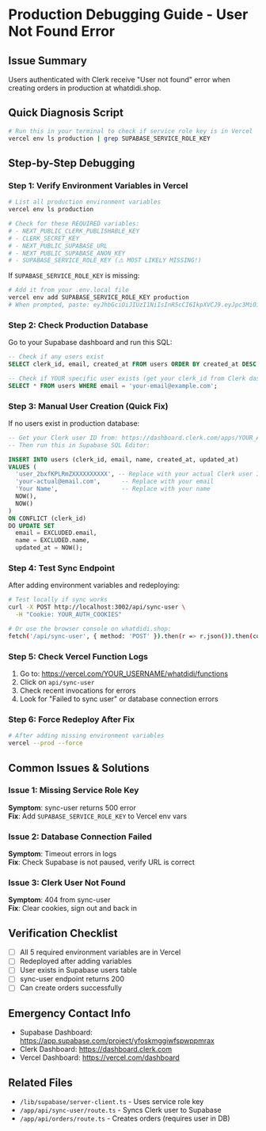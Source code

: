 # Production Debugging Guide - User Not Found Error

## Issue Summary
Users authenticated with Clerk receive "User not found" error when creating orders in production at whatdidi.shop.

## Quick Diagnosis Script

```bash
# Run this in your terminal to check if service role key is in Vercel
vercel env ls production | grep SUPABASE_SERVICE_ROLE_KEY
```

## Step-by-Step Debugging

### Step 1: Verify Environment Variables in Vercel

```bash
# List all production environment variables
vercel env ls production

# Check for these REQUIRED variables:
# - NEXT_PUBLIC_CLERK_PUBLISHABLE_KEY
# - CLERK_SECRET_KEY
# - NEXT_PUBLIC_SUPABASE_URL
# - NEXT_PUBLIC_SUPABASE_ANON_KEY
# - SUPABASE_SERVICE_ROLE_KEY (⚠️ MOST LIKELY MISSING!)
```

If `SUPABASE_SERVICE_ROLE_KEY` is missing:
```bash
# Add it from your .env.local file
vercel env add SUPABASE_SERVICE_ROLE_KEY production
# When prompted, paste: eyJhbGciOiJIUzI1NiIsInR5cCI6IkpXVCJ9.eyJpc3MiOiJzdXBhYmFzZSIsInJlZiI6Inlmb3NrbWdnaXdmc3B3cHBtcmF4Iiwicm9sZSI6InNlcnZpY2Vfcm9sZSIsImlhdCI6MTc1MjA4Mzg0MCwiZXhwIjoyMDY3NjU5ODQwfQ.h0_xaPQGPPBHf3kX74UJIHTHLYzadhxTBW6CZV_I8DA
```

### Step 2: Check Production Database

Go to your Supabase dashboard and run this SQL:

```sql
-- Check if any users exist
SELECT clerk_id, email, created_at FROM users ORDER BY created_at DESC LIMIT 10;

-- Check if YOUR specific user exists (get your clerk_id from Clerk dashboard)
SELECT * FROM users WHERE email = 'your-email@example.com';
```

### Step 3: Manual User Creation (Quick Fix)

If no users exist in production database:

```sql
-- Get your Clerk user ID from: https://dashboard.clerk.com/apps/YOUR_APP/users
-- Then run this in Supabase SQL Editor:

INSERT INTO users (clerk_id, email, name, created_at, updated_at) 
VALUES (
  'user_2bxfKPLRmZXXXXXXXXXX', -- Replace with your actual Clerk user ID
  'your-actual@email.com',      -- Replace with your email
  'Your Name',                  -- Replace with your name
  NOW(),
  NOW()
)
ON CONFLICT (clerk_id) 
DO UPDATE SET 
  email = EXCLUDED.email,
  name = EXCLUDED.name,
  updated_at = NOW();
```

### Step 4: Test Sync Endpoint

After adding environment variables and redeploying:

```bash
# Test locally if sync works
curl -X POST http://localhost:3002/api/sync-user \
  -H "Cookie: YOUR_AUTH_COOKIES"

# Or use the browser console on whatdidi.shop:
fetch('/api/sync-user', { method: 'POST' }).then(r => r.json()).then(console.log)
```

### Step 5: Check Vercel Function Logs

1. Go to: https://vercel.com/YOUR_USERNAME/whatdidi/functions
2. Click on `api/sync-user`
3. Check recent invocations for errors
4. Look for "Failed to sync user" or database connection errors

### Step 6: Force Redeploy After Fix

```bash
# After adding missing environment variables
vercel --prod --force
```

## Common Issues & Solutions

### Issue 1: Missing Service Role Key
**Symptom**: sync-user returns 500 error  
**Fix**: Add `SUPABASE_SERVICE_ROLE_KEY` to Vercel env vars

### Issue 2: Database Connection Failed
**Symptom**: Timeout errors in logs  
**Fix**: Check Supabase is not paused, verify URL is correct

### Issue 3: Clerk User Not Found
**Symptom**: 404 from sync-user  
**Fix**: Clear cookies, sign out and back in

## Verification Checklist

- [ ] All 5 required environment variables are in Vercel
- [ ] Redeployed after adding variables
- [ ] User exists in Supabase users table
- [ ] sync-user endpoint returns 200
- [ ] Can create orders successfully

## Emergency Contact Info

- Supabase Dashboard: https://app.supabase.com/project/yfoskmggiwfspwppmrax
- Clerk Dashboard: https://dashboard.clerk.com
- Vercel Dashboard: https://vercel.com/dashboard

## Related Files
- `/lib/supabase/server-client.ts` - Uses service role key
- `/app/api/sync-user/route.ts` - Syncs Clerk user to Supabase
- `/app/api/orders/route.ts` - Creates orders (requires user in DB)